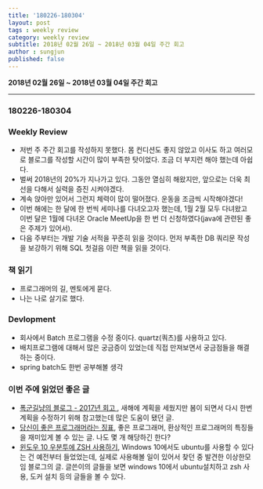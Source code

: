 ```yaml
---
title: '180226-180304'  
layout: post  
tags : weekly review
category: weekly review
subtitle: 2018년 02월 26일 ~ 2018년 03월 04일 주간 회고
author : sungjun
published: false
---
```


**2018년 02월 26일 ~ 2018년 03월 04일 주간 회고** 

---

### 180226-180304

### Weekly Review
  - 저번 주 주간 회고를 작성하지 못했다. 몸 컨디션도 좋지 않았고 이사도 하고 여러모로 블로그를 작성할 시간이 많이 부족한 탓이었다. 조금 더 부지런 해야 했는데 아쉽다.
  - 벌써 2018년의 20%가 지나가고 있다. 그동안 열심히 해왔지만, 앞으로는 더욱 최선을 다해서 실력을 증진 시켜야겠다.
  - 계속 앉아만 있어서 그런지 체력이 많이 떨어졌다. 운동을 조금씩 시작해야겠다!
  - 이번 해에는 한 달에 한 번씩 세미나를 다녀오고자 했는데, 1월 2월 모두 다녀왔고 이번 달은 1월에 다녀온 Oracle MeetUp을 한 번 더 신청하였다(java에 관련된 좋은 주제가 있어서).
  - 다음 주부터는 개발 기술 서적을 꾸준히 읽을 것이다. 먼저 부족한 DB 쿼리문 작성을 보강하기 위해 SQL 첫걸음 이란 책을 읽을 것이다.

### 책 읽기
  - 프로그래머의 길, 멘토에게 묻다.
  - 나는 나로 살기로 했다.

### Devlopment
  - 회사에서 Batch 프로그램을 수정 중이다. quartz(쿼츠)를 사용하고 있다.
  - 배치프로그램에 대해서 많은 궁금증이 있었는데 직접 만져보면서 궁금점들을 해결 하는 중이다.
  - spring batch도 한번 공부해볼 생각

### 이번 주에 읽었던 좋은 글
  - [폭군길냥의 블로그 - 2017년 회고 ](https://hue9010.github.io/til/2017%EB%85%84%EC%9D%84-%ED%9A%8C%EA%B3%A0%ED%95%98%EB%A9%B0/) , 새해에 계획을 세웠지만 봄이 되면서 다시 한번 계획을 수정하기 위해 참고했는데 많은 도움이 됐던 글.
  - [당신이 좋은 프로그래머라는 징표](http://jhrogue.blogspot.kr/2012/06/b.html), 좋은 프로그래머, 환상적인 프로그래머의 특징들을 재미있게 볼 수 있는 글. 나도 몇 개 해당하긴 한다?
  - [윈도우 10 우분투에 ZSH 사용하기](http://blog.weirdx.io/post/52699), Windows 10에서도 ubuntu를 사용할 수 있다는 건 예전부터 들었었는데, 실제로 사용해볼 일이 있어서 찾던 중 발견한 이상한모임 블로그의 글. 글쓴이의 글들을 보면 windows 10에서 ubuntu설치하고 zsh 사용, 도커 설치 등의 글들을 볼 수 있다.
